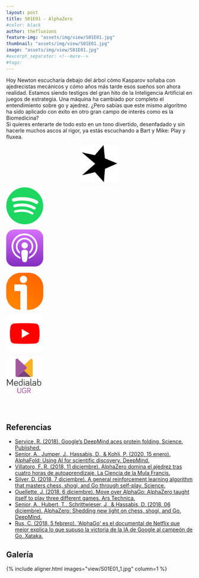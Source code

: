 ```yaml
---
layout: post
title: S01E01 - AlphaZero
#color: black
author: thefluxions
feature-img: "assets/img/view/S01E01.jpg"
thumbnail: "assets/img/view/S01E01.jpg"
image: "assets/img/view/S01E01.jpg"
#excerpt_separator: <!--more-->
#tags: 
---
```


Hoy Newton escucharía debajo del árbol cómo Kasparov soñaba con ajedrecistas mecánicos y cómo años más tarde esos sueños son ahora realidad. Estamos siendo testigos del gran hito de la Inteligencia Artificial en juegos de estrategia. Una máquina ha cambiado por completo el entendimiento sobre go y ajedrez. ¿Pero sabías que este mismo algoritmo ha sido aplicado con éxito en otro gran campo de interés como es la Biomedicina?
<br>Si quieres enterarte de todo esto en un tono divertido, desenfadado y sin hacerle muchos ascos al rigor, ya estás escuchando a Bart y Mike: Play y fluxea.
<br>
<p align="center">
<a href="https://www.spreaker.com/user/radiolabugr/fluxion1x01" target="_blank"><img src="https://raw.githubusercontent.com/thefluxions/thefluxions.github.io/master/assets/img/archive/spreaker-logo.png" height="100" align="center"></a>

<a href="https://open.spotify.com/episode/5k2nZY1oRxnYpcGohNglp7?si=qGZxgBNMT6eI0ax0vndwyw" target="_blank"><img src="https://raw.githubusercontent.com/thefluxions/thefluxions.github.io/master/assets/img/archive/spotify-logo.png" height="100" align="center"></a>

<a href="https://podcasts.apple.com/es/podcast/1x01-alphazero/id1492409246?i=1000460270477" target="_blank"><img src="https://raw.githubusercontent.com/thefluxions/thefluxions.github.io/master/assets/img/archive/apple-logo.png" height="100" align="center"></a>
<br><br>
<a href="https://www.ivoox.com/1x01-alphazero-audios-mp3_rf_47189372_1.html" target="_blank"><img src="https://raw.githubusercontent.com/thefluxions/thefluxions.github.io/master/assets/img/archive/ivoox-logo.png" height="100" align="center"></a>

<a href="" target="_blank"><img src="https://raw.githubusercontent.com/thefluxions/thefluxions.github.io/master/assets/img/archive/youtube-logo.png" height="100" align="center"></a>

<a href="https://medialab.ugr.es/evento/radiolab-the-fluxions-episodio-1-alphazero" target="_blank"><img src="https://raw.githubusercontent.com/thefluxions/thefluxions.github.io/master/assets/img/archive/medialab-logo.png" height="100" align="center"></a>
</p>

<br><br>

## Referencias

* [Service, R. (2018). Google’s DeepMind aces protein folding. Science. Published.](https://doi.org/10.1126/science.aaw2747)
* [Senior, A., Jumper, J., Hassabis, D., & Kohli, P. (2020, 15 enero). AlphaFold: Using AI for scientific discovery. DeepMind.](https://deepmind.com/blog/alphafold/)
* [Villatoro, F. R. (2018, 11 diciembre). AlphaZero domina el ajedrez tras cuatro horas de autoaprendizaje. La Ciencia de la Mula Francis.](ttps://francis.naukas.com/2017/12/09/alpha-go-zero-domina-el-ajedrez/)
* [Silver, D. (2018, 7 diciembre). A general reinforcement learning algorithm that masters chess, shogi, and Go through self-play. Science.](https://science.sciencemag.org/content/362/6419/114)
* [Ouellette, J. (2018, 6 diciembre). Move over AlphaGo: AlphaZero taught itself to play three different games. Ars Technica.](https://arstechnica.com/science/2018/12/move-over-alphago-alphazero-taught-itself-to-play-three-different-games)
* [Senior, A., Hubert, T., Schrittwieser, J., & Hassabis, D. (2018, 06 diciembre). AlphaZero: Shedding new light on chess, shogi, and Go. DeepMind.](https://deepmind.com/blog/article/alphazero-shedding-new-light-grand-games-chess-shogi-and-go)
* [Rus, C. (2018, 5 febrero). 'AlphaGo' es el documental de Netflix que mejor explica lo que supuso la victoria de la IA de Google al campeón de Go. Xataka.](https://www.xataka.com/cine-y-tv/alphago-es-el-documental-de-netflix-que-mejor-explica-lo-que-supuso-la-victoria-de-la-ia-de-google-al-campeon-de-go)


## Galería

{% include aligner.html images="view/S01E01_1.jpg" column=1 %}